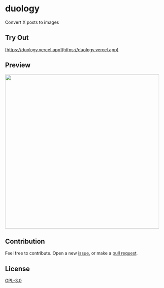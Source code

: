 # duology

Convert X posts to images

## Try Out

[https://duology.vercel.app](https://duology.vercel.app)

## Preview

<img src="./preview/Screenshot 2024-07-22 at 3.49.40 PM.png" alt="" width="500" />

## Contribution

Feel free to contribute. Open a new [issue](https://github.com/ozgrozer/duology/issues), or make a [pull request](https://github.com/ozgrozer/duology/pulls).

## License

[GPL-3.0](license)
